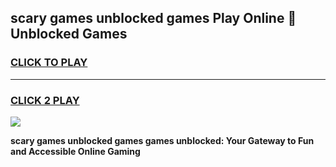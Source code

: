 
## scary games unblocked games Play Online 👋 Unblocked Games
<h3>
<a href="https://premium.freeplayer.one?title=scary_games_unblocked_games&ref=19F">CLICK TO PLAY</a></h3>
<hr>

<h3>
<a href="https://premium.freeplayer.one?title=scary_games_unblocked_games&ref=19F">CLICK 2 PLAY</a>
  
</h3>

<a href="https://premium.freeplayer.one?title=scary_games_unblocked_games&ref=19F"><img src="https://clearcache.store/games.png"></a>


**scary games unblocked games games unblocked: Your Gateway to Fun and Accessible Online Gaming**
